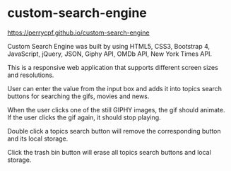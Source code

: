 # custom-search-engine

https://perrycpf.github.io/custom-search-engine

Custom Search Engine was built by using HTML5, CSS3, Bootstrap 4, JavaScript, jQuery, JSON, Giphy API, OMDb API, New York Times API.

This is a responsive web application that supports different screen sizes and resolutions.

User can enter the value from the input box and adds it into topics search buttons for searching the gifs, movies and news.

When the user clicks one of the still GIPHY images, the gif should animate. If the user clicks the gif again, it should stop playing.

Double click a topics search button will remove the corresponding button and its local storage.

Click the trash bin button will erase all topics search buttons and local storage.
